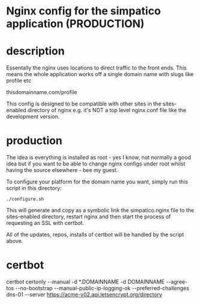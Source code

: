 # Nginx config for the simpatico application (PRODUCTION)

# description

Essentally the nginx uses locations to direct traffic to the front ends. This means the whole application works off a single domain name with slugs like profile etc

thisdomainname.com/profile

This config is designed to be compatible with other sites in the sites-enabled directory of nginx e.g. it's NOT a top level nginx.conf file like the development version.

# production

The idea is everything is installed as root - yes I know, not normally a good idea but if you want to be able to change nginx configs under root whilst having the source elsewhere - bee my guest.

To configure your platform for the domain name you want, simply run this script in this directory:

```
./configure.sh
```

This will generate and copy as a symbolic link the simpatico.nginx file to the sites-enabled directory, restart nginx and then start the process of requesting an SSL with certbot.

All of the updates, repos, installs of certbot will be handled by the script above.

# certbot

certbot certonly --manual -d *.DOMAINNAME -d DOMAINNAME --agree-tos --no-bootstrap --manual-public-ip-logging-ok --preferred-challenges dns-01 --server https://acme-v02.api.letsencrypt.org/directory